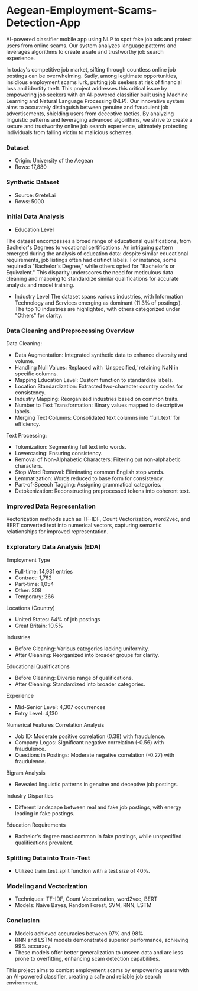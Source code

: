 # Aegean-Employment-Scams-Detection-App
AI-powered classifier mobile app using NLP to spot fake job ads and protect users from online scams. Our system analyzes language patterns and leverages algorithms to create a safe and trustworthy job search experience.

In today's competitive job market, sifting through countless online job postings can be overwhelming. Sadly, among legitimate opportunities, insidious employment scams lurk, putting job seekers at risk of financial loss and identity theft. This project addresses this critical issue by empowering job seekers with an AI-powered classifier built using Machine Learning and Natural Language Processing (NLP). Our innovative system aims to accurately distinguish between genuine and fraudulent job advertisements, shielding users from deceptive tactics. By analyzing linguistic patterns and leveraging advanced algorithms, we strive to create a secure and trustworthy online job search experience, ultimately protecting individuals from falling victim to malicious schemes.

### Dataset
- Origin: University of the Aegean
- Rows: 17,880

### Synthetic Dataset
- Source: Gretel.ai
- Rows: 5000

### Initial Data Analysis

- Education Level

The dataset encompasses a broad range of educational qualifications, from Bachelor's Degrees to vocational certifications. An intriguing pattern emerged during the analysis of education data: despite similar educational requirements, job listings often had distinct labels. For instance, some required a "Bachelor's Degree," while others opted for "Bachelor's or Equivalent." This disparity underscores the need for meticulous data cleaning and mapping to standardize similar qualifications for accurate analysis and model training.

- Industry Level
The dataset spans various industries, with Information Technology and Services emerging as dominant (11.3% of postings). The top 10 industries are highlighted, with others categorized under "Others" for clarity.

### Data Cleaning and Preprocessing Overview

Data Cleaning:

- Data Augmentation: Integrated synthetic data to enhance diversity and volume.
- Handling Null Values: Replaced with 'Unspecified,' retaining NaN in specific columns.
- Mapping Education Level: Custom function to standardize labels.
- Location Standardization: Extracted two-character country codes for consistency.
- Industry Mapping: Reorganized industries based on common traits.
- Number to Text Transformation: Binary values mapped to descriptive labels.
- Merging Text Columns: Consolidated text columns into 'full_text' for efficiency.

Text Processing:

- Tokenization: Segmenting full text into words.
- Lowercasing: Ensuring consistency.
- Removal of Non-Alphabetic Characters: Filtering out non-alphabetic characters.
- Stop Word Removal: Eliminating common English stop words.
- Lemmatization: Words reduced to base form for consistency.
- Part-of-Speech Tagging: Assigning grammatical categories.
- Detokenization: Reconstructing preprocessed tokens into coherent text.

### Improved Data Representation
Vectorization methods such as TF-IDF, Count Vectorization, word2vec, and BERT converted text into numerical vectors, capturing semantic relationships for improved representation.

### Exploratory Data Analysis (EDA)

Employment Type
- Full-time: 14,931 entries
- Contract: 1,762
- Part-time: 1,054
- Other: 308
- Temporary: 266

Locations (Country)
- United States: 64% of job postings
- Great Britain: 10.5%

Industries
- Before Cleaning: Various categories lacking uniformity.
- After Cleaning: Reorganized into broader groups for clarity.

Educational Qualifications
- Before Cleaning: Diverse range of qualifications.
- After Cleaning: Standardized into broader categories.

Experience
- Mid-Senior Level: 4,307 occurrences
- Entry Level: 4,130

Numerical Features Correlation Analysis
- Job ID: Moderate positive correlation (0.38) with fraudulence.
- Company Logos: Significant negative correlation (-0.56) with fraudulence.
- Questions in Postings: Moderate negative correlation (-0.27) with fraudulence.

Bigram Analysis
- Revealed linguistic patterns in genuine and deceptive job postings.

Industry Disparities
- Different landscape between real and fake job postings, with energy leading in fake postings.

Education Requirements
- Bachelor's degree most common in fake postings, while unspecified qualifications prevalent.

### Splitting Data into Train-Test
- Utilized train_test_split function with a test size of 40%.

### Modeling and Vectorization
- Techniques: TF-IDF, Count Vectorization, word2vec, BERT
- Models: Naive Bayes, Random Forest, SVM, RNN, LSTM

### Conclusion
- Models achieved accuracies between 97% and 98%.
- RNN and LSTM models demonstrated superior performance, achieving 99% accuracy.
- These models offer better generalization to unseen data and are less prone to overfitting, enhancing scam detection capabilities.

This project aims to combat employment scams by empowering users with an AI-powered classifier, creating a safe and reliable job search environment.





